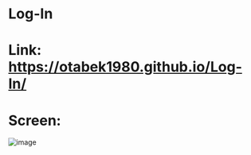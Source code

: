 # Log-In

# Link: https://otabek1980.github.io/Log-In/

# Screen: 
![image](https://github.com/user-attachments/assets/5bb1225e-1109-40d7-9d3a-9a9806467615)
